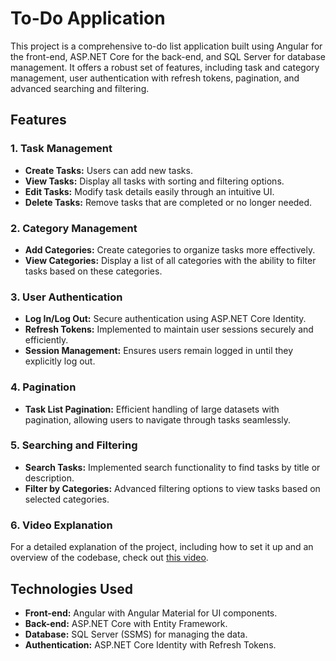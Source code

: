 # To-Do Application

This project is a comprehensive to-do list application built using Angular for the front-end, ASP.NET Core for the back-end, and SQL Server for database management. It offers a robust set of features, including task and category management, user authentication with refresh tokens, pagination, and advanced searching and filtering. 

## Features

### 1. Task Management
- **Create Tasks:** Users can add new tasks.
- **View Tasks:** Display all tasks with sorting and filtering options.
- **Edit Tasks:** Modify task details easily through an intuitive UI.
- **Delete Tasks:** Remove tasks that are completed or no longer needed.

### 2. Category Management
- **Add Categories:** Create categories to organize tasks more effectively.
- **View Categories:** Display a list of all categories with the ability to filter tasks based on these categories.

### 3. User Authentication
- **Log In/Log Out:** Secure authentication using ASP.NET Core Identity.
- **Refresh Tokens:** Implemented to maintain user sessions securely and efficiently.
- **Session Management:** Ensures users remain logged in until they explicitly log out.

### 4. Pagination
- **Task List Pagination:** Efficient handling of large datasets with pagination, allowing users to navigate through tasks seamlessly.

### 5. Searching and Filtering
- **Search Tasks:** Implemented search functionality to find tasks by title or description.
- **Filter by Categories:** Advanced filtering options to view tasks based on selected categories.

### 6. Video Explanation
For a detailed explanation of the project, including how to set it up and an overview of the codebase, check out [this video](https://youtu.be/quQSH5Lb-L4?si=xR0_sLZzMSbaXcSk).

## Technologies Used

- **Front-end:** Angular with Angular Material for UI components.
- **Back-end:** ASP.NET Core with Entity Framework.
- **Database:** SQL Server (SSMS) for managing the data.
- **Authentication:** ASP.NET Core Identity with Refresh Tokens.
